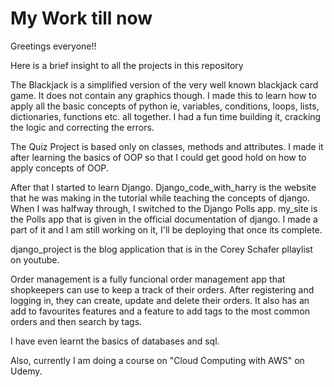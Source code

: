 # My Work till now

Greetings everyone!!

Here is a brief insight to all the projects in this repository

The Blackjack is a simplified version of the very well known blackjack card game. It does not contain any graphics though. I made this to learn how to apply all the basic concepts of python ie, variables, conditions, loops, lists, dictionaries, functions etc. all together. I had a fun time building it, cracking the logic and correcting the errors.

The Quiz Project is based only on classes, methods and attributes. I made it after learning the basics of OOP so that I could get good hold on how to apply concepts of OOP.

After that I started to learn Django. Django_code_with_harry is the website that he was making in the tutorial while teaching the concepts of django. When I was halfway through, I switched to the Django Polls app. my_site is the Polls app that is given in the official documentation of django. I made a part of it and I am still working on it, I'll be deploying that once its complete.

django_project is the blog application that is in the Corey Schafer pllaylist on youtube.

Order management is a fully funcional order management app that shopkeepers can use to keep a track of their orders. After registering and logging in, they can create, update and delete their orders. It also has an add to favourites features and a feature to add tags to the most common orders and then search by tags.

I have even learnt the basics of databases and sql.

Also, currently I am doing a course on "Cloud Computing with AWS" on Udemy.
